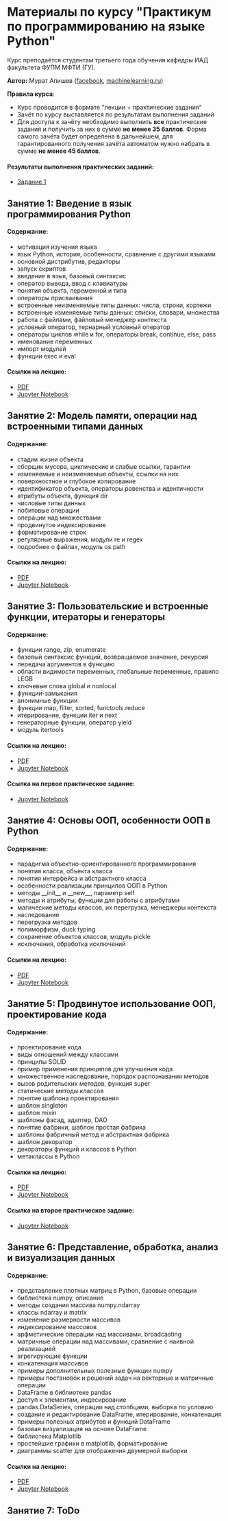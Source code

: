 <h1>Материалы по курсу "Практикум по программированию на языке Python"</h1>

Курс преподаётся студентам третьего года обучения кафедры ИАД факультета ФУПМ МФТИ (ГУ).

__Автор:__ Мурат Апишев ([facebook](https://www.facebook.com/great.mel), [machinelearning.ru](http://www.machinelearning.ru/wiki/index.php?title=Участник:Mapishev))

__Правила курса__:

- Курс проводится в формате "лекции + практические задания"
- Зачёт по курсу выставляется по результатам выполнения заданий
- Для доступа к зачёту необходимо выполнить __все__ практические задания и получить за них в сумме __не менее 35 баллов__. Форма самого зачёта будет определена в дальнейшем, для гарантированного получения зачёта автоматом нужно набрать в сумме __не менее 45 баллов__.

<h4>Результаты выполнения практических заданий:</h4>

- [Задание 1](https://docs.google.com/spreadsheets/d/1xnf1n7dusbb_k_USNXhCHTvQxmhcNIgyX6LaluCg2ek/edit?usp=sharing)

<h2>Занятие 1: Введение в язык программирования Python</h2>

<h4>Содержание:</h4>

- мотивация изучения языка
- язык Python, история, особенности, сравнение с другими языками
- основной дистрибутив, редакторы
- запуск скриптов
- введение в язык, базовый синтаксис
- оператор вывода, ввод с клавиатуры
- понятия объекта, переменной и типа
- операторы присваивания
- встроенные неизменяемые типы данных: числа, строки, кортежи
- встроенные изменяемые типы данных: списки, словари, множества
- работа с файлами, файловый менеджер контекста
- условный оператор, тернарный условный оператор
- операторы циклов while и for, операторы break, continue, else, pass
- именование переменных
- импорт модулей
- функции exec и eval

<h4>Ссылки на лекцию:</h4>

- [PDF](https://github.com/MelLain/mipt-python/blob/master/lectures/pdf/mel-lain-mipt-python-intro.pdf)
- [Jupyter Notebook](https://github.com/MelLain/mipt-python/blob/master/lectures/src/mel-lain-mipt-python-intro.ipynb)

<h2>Занятие 2: Модель памяти, операции над встроенными типами данных</h2>

<h4>Содержание:</h4>

- стадии жизни объекта
- сборщик мусора, циклические и слабые ссылки, гарантии
- изменяемые и неизменяемые объекты, ссылки на них
- поверхностное и глубокое копирование
- идентификатор объекта, операторы равенства и идентичности
- атрибуты объекта, функция dir
- числовые типы данных
- побитовые операции
- операции над множествами
- продвинутое индексирование
- форматирование строк
- регулярные выражения, модули re и regex
- подробнее о файлах, модуль os.path

<h4>Ссылки на лекцию:</h4>

- [PDF](https://github.com/MelLain/mipt-python/blob/master/lectures/pdf/mel-lain-mipt-python-types.pdf)
- [Jupyter Notebook](https://github.com/MelLain/mipt-python/blob/master/lectures/src/mel-lain-mipt-python-types.ipynb)

<h2>Занятие 3: Пользовательские и встроенные функции, итераторы и генераторы</h2>

<h4>Содержание: </h4>

- функции range, zip, enumerate
- базовый синтаксис функций, возвращаемое значение, рекурсия
- передача аргументов в функцию
- области видимости переменных, глобальные переменные, правило LEGB
- ключевые слова global и nonlocal
- функции-замыкания
- анонимные функции
- функции map, filter, sorted, functools.reduce
- итерирование, функции iter и next
- генераторные функции, оператор yield
- модуль itertools

<h4>Ссылки на лекцию:</h4>

- [PDF](https://github.com/MelLain/mipt-python/blob/master/lectures/pdf/mel-lain-mipt-python-functions.pdf)
- [Jupyter Notebook](https://github.com/MelLain/mipt-python/blob/master/lectures/src/mel-lain-mipt-python-functions.ipynb)

<h4>Ссылка на первое практическое задание:</h4>

- [Jupyter Notebook](https://github.com/MelLain/mipt-python/blob/master/tasks/mel-lain-mipt-python-task-intro.ipynb)

<h2>Занятие 4: Основы ООП, особенности ООП в Python</h2>

<h4>Содержание: </h4>

- парадигма объектно-ориентированного программирования
- понятия класса, объекта класса
- понятия интерфейса и абстрактного класса
- особенности реализации принципов ООП в Python
- методы \_\_init\_\_ и \_\_new\_\_, параметр self
- методы и атрибуты, функции для работы с атрибутами
- магические методы классов, их перегрузка, менеджеры контекста
- наследование
- перегрузка методов
- полиморфизм, duck typing
- сохранение объектов классов, модуль pickle
- исключения, обработка исключений

<h4>Ссылки на лекцию:</h4>

- [PDF](https://github.com/MelLain/mipt-python/blob/master/lectures/pdf/mel-lain-mipt-python-classes.pdf)
- [Jupyter Notebook](https://github.com/MelLain/mipt-python/blob/master/lectures/src/mel-lain-mipt-python-classes.ipynb)

<h2>Занятие 5: Продвинутое использование ООП, проектирование кода</h2>

<h4>Содержание: </h4>

- проектирование кода
- виды отношений между классами
- принципы SOLID
- пример применения принципов для улучшения кода
- множественное наследование, порядок распознавания методов
- вызов родительских методов, функция super
- статические методы классов
- понятие шаблона проектирования
- шаблон singleton
- шаблон mixin
- шаблоны фасад, адаптер, DAO
- понятие фабрики, шаблон простая фабрика
- шаблоны фабричный метод и абстрактная фабрика
- шаблон декоратор
- декораторы функций и классов в Python
- метаклассы в Python

<h4>Ссылки на лекцию:</h4>

- [PDF](https://github.com/MelLain/mipt-python/blob/master/lectures/pdf/mel-lain-mipt-python-design.pdf)
- [Jupyter Notebook](https://github.com/MelLain/mipt-python/blob/master/lectures/src/mel-lain-mipt-python-design.ipynb)

<h4>Ссылка на второе практическое задание:</h4>

- [Jupyter Notebook](https://github.com/MelLain/mipt-python/blob/master/tasks/mel-lain-mipt-python-task-oop.ipynb)

<h2>Занятие 6: Представление, обработка, анализ и визуализация данных</h2>

<h4>Содержание: </h4>

- представление плотных матриц в Python, базовые операции
- библиотека numpy, описание
- методы создания массива numpy.ndarray
- классы ndarray и matrix
- изменение размерности массивов
- индексирование массовов
- арфметические операции над массивами, broadcasting
- матричные операции над массивами, сравнение с наивной реализацией
- агрегирующие функции
- конкатенация массивов
- примеры дополнительных полезные функции numpy
- примеры постановок и решений задач на векторные и матричные операции
- DataFrame в библиотеке pandas
- доступ к элементам, индесирование
- pandas.DataSeries, операции над столбцами, выборка по условию
- создание и редактирование DataFrame, итерирование, конкатенация
- примеры полезных атрибутов и функций DataFrame
- базовая визуализация на основе DataFrame
- библиотека Matplotlib
- простейшие графики в matplotlib, форматирование
- диаграммы scatter для отображения двумерной выборки

<h4>Ссылки на лекцию:</h4>

- [PDF](https://github.com/MelLain/mipt-python/blob/master/lectures/pdf/mel-lain-mipt-python-data.pdf)
- [Jupyter Notebook](https://github.com/MelLain/mipt-python/blob/master/lectures/src/mel-lain-mipt-python-data.ipynb)

<h2>Занятие 7: ToDo</h2>
